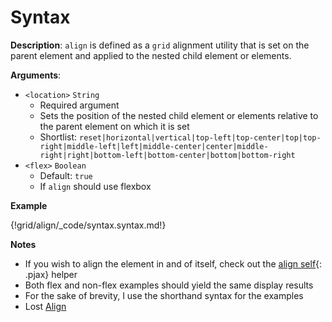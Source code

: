 # Syntax

__Description__: `align` is defined as a `grid` alignment utility that is set on the parent element and applied to the nested child element or elements.

__Arguments__:

+ `<location>` <span class="arr-i"></span> `String`
    * Required argument
    * Sets the position of the nested child element or elements relative to the parent element on which it is set
    * Shortlist: `reset|horizontal|vertical|top-left|top-center|top|top-right|middle-left|left|middle-center|center|middle-right|right|bottom-left|bottom-center|bottom|bottom-right`
+ `<flex>` <span class="arr-i"></span> `Boolean`
    * Default: `true`
    * If `align` should use flexbox

__Example__

{!grid/align/_code/syntax.syntax.md!}

__Notes__

+ If you wish to align the element in and of itself, check out the [align self](./../helpers/align.md){: .pjax} helper 
+ Both flex and non-flex examples should yield the same display results
+ For the sake of brevity, I use the shorthand syntax for the examples
+ <span class="lost-tag">Lost</span> [Align](http://lostgrid.org/docs.html#lost-align)

<div class="cf"></div>
<div class="end"></div>

